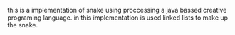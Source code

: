 this is a implementation of snake using proccessing a java bassed creative programing language. in this implementation is used linked lists to make up the snake.
